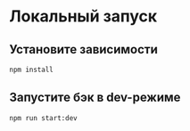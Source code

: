 # Локальный запуск

## Установите зависимости

```sh
npm install
```

## Запустите бэк в dev-режиме

```sh
npm run start:dev
```
